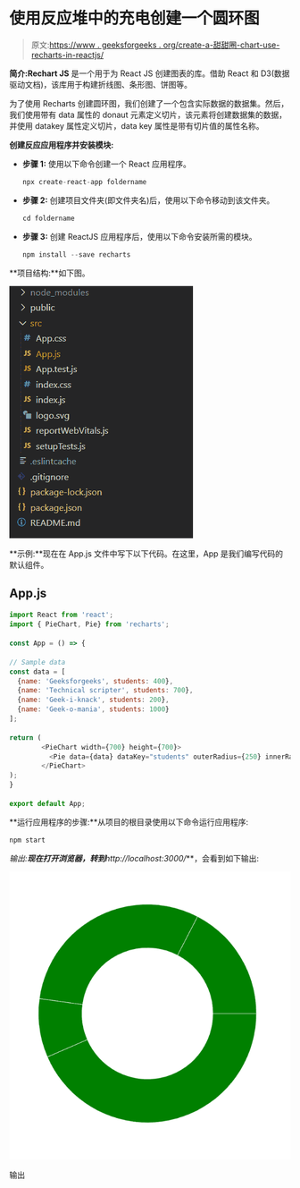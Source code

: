 # 使用反应堆中的充电创建一个圆环图

> 原文:[https://www . geeksforgeeks . org/create-a-甜甜圈-chart-use-recharts-in-reactjs/](https://www.geeksforgeeks.org/create-a-donut-chart-using-recharts-in-reactjs/)

**简介:Rechart JS** 是一个用于为 React JS 创建图表的库。借助 React 和 D3(数据驱动文档)，该库用于构建折线图、条形图、饼图等。

为了使用 Recharts 创建圆环图，我们创建了一个包含实际数据的数据集。然后，我们使用带有 data 属性的 donaut 元素定义切片，该元素将创建数据集的数据，并使用 datakey 属性定义切片，data key 属性是带有切片值的属性名称。

**创建反应应用程序并安装模块:**

*   **步骤 1:** 使用以下命令创建一个 React 应用程序。

    ```jsx
    npx create-react-app foldername
    ```

*   **步骤 2:** 创建项目文件夹(即文件夹名)后，使用以下命令移动到该文件夹。

    ```jsx
    cd foldername
    ```

*   **步骤 3:** 创建 ReactJS 应用程序后，使用以下命令安装所需的模块。

    ```jsx
    npm install --save recharts
    ```

**项目结构:**如下图。

![](img/f04ae0d8b722a9fff0bd9bd138b29c23.png)

**示例:**现在在 App.js 文件中写下以下代码。在这里，App 是我们编写代码的默认组件。

## App.js

```jsx
import React from 'react';
import { PieChart, Pie} from 'recharts';

const App = () => {

// Sample data
const data = [
  {name: 'Geeksforgeeks', students: 400},
  {name: 'Technical scripter', students: 700},
  {name: 'Geek-i-knack', students: 200},
  {name: 'Geek-o-mania', students: 1000}
];

return (
        <PieChart width={700} height={700}>
          <Pie data={data} dataKey="students" outerRadius={250} innerRadius={150} fill="green" />
        </PieChart>
);
}

export default App;
```

**运行应用程序的步骤:**从项目的根目录使用以下命令运行应用程序:

```jsx
npm start
```

**输出:**现在打开浏览器，转到***http://localhost:3000/***，会看到如下输出:

![](img/75e58a685a463148dd3b4e41f18a77d7.png)

输出
